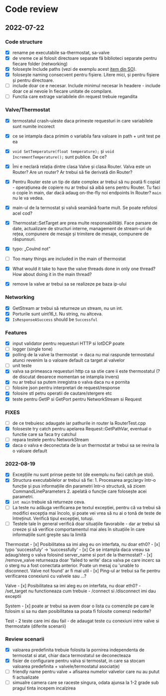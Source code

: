 # Code review

## 2022-07-22

### Code structure

- [x] rename pe executabile sa-thermostat, sa-valve
- [x] de vreme ce ai folosit directoare separate fă biblioteci separate pentru fiecare folder (networking)
- [x] folosește Include paths (vezi de exemplu acest [item din SO](https://stackoverflow.com/questions/13703647/how-to-properly-add-include-directories-with-cmake)).
- [x] folosește naming consecvent pentru fișiere. Litere mici, și pentru fișiere și pentru directoare.
- [ ] include doar ce e necesar. Include minimul necesar în headere - include doar ce ai nevoie în fiecare unitate de compilare.
- [ ] Functia care extrage variabilele din request trebuie regandita

### Valve/Thermostat

- [x] termostatul crash-uieste daca primeste requesturi in care variabilele sunt numite incorect
- [x] ce se intampla daca primim o variabila fara valoare in path + unit test pe ea
- [x] `void SetTemperature(float temperature);` și `void IncrementTemperature();` sunt publice. De ce?
- [x] Îmi e neclară relația dintre clasa Valve și clasa Router. Valva este un Router? Are un router? Ar trebui să fie derivată din Router?
- [x] Pentru Router este un tip de date complex ar trebui să nu poată fi copiat - operațiunea de copiere nu ar trebui să aibă sens pentru Router. Tu faci o copie în main, dar dacă adaug on-the-fly noi endpoints în Router? `main` nu le va vedea.
- [x] main-ul de la termostat și valvă seamănă foarte mult. Se poate refolosi acel cod?
- [x] Thermostat::SetTarget are prea multe responsabilități. Face parsare de date, actualizare de structuri interne, management de stream-uri de rețea, compunere de mesaje și trimitere de mesaje, compunere de răspunsuri.
- [x] typo: „Coulnd not”
- [ ] Too many things are included in the main of thermostat
- [x] What would it take to have the valve threads done in only one thread? How about doing it in the main thread?
- [x] remove la valve ar trebui sa se realizeze pe baza ip-ului


### Networking

- [x] GetStream ar trebui să returneze un stream, nu un int.
- [x] Porturile sunt uint16_t. Nu string, nu altceva.
- [x] `IsResponseASuccess` should be `Successful`

### Features

- [x] input validator pentru requesturi HTTP si IotDCP poate
- [ ] logger (single tone)
- [x] polling de la valve la thermostat -> daca nu mai raspunde termostatul atunci revenim la o valoare default ca target al valvelor
- [ ] unit teste
- [x] valva sa primeasca requesturi http ca sa stie care ii este thermostatul (? de discutat deoarece momentan se intampla invers)
- [x] nu ar trebui sa putem inregistra o valva daca nu e pornita
- [ ] folosire json pentru interpretari de request/response
- [x] folosire stl petru operatii de cautare/stergere etc
- [x] teste pentru GetIP si GetPort pentru NetworkStream si Request

### FIXES

- [ ] de ce trebuiesc adaugate iar pathurile in router la RouterTest.cpp
- [x] foloseste try catch pentru apelarea Request::GetPathVar, eventual o functie care sa faca try catchul
- [ ] repara testele pentru NetworkStream
- [x] daca o valva e deconectata de la un thermostat ar trebui sa se revina la o valoare default

### 2022-08-19
- [x] Excepțiile nu sunt prinse peste tot (de exemplu nu faci catch pe stoi).
- [x] Structura executabilelor ar trebui să fie: 1. Procesarea argc/argv într-o funcție și pus informațiile din parametri într-o structură, să zicem CommandLineParameters 2. apelată o funcție care folosește acei parametri.
- [x] `int main` trebuie să returneze ceva.
- [ ] La teste nu adăuga verificarea pe textul excepției, pentru că va trebui să modifici excepția mai încolo, și poate vei vrea să nu ai o tonă de teste de întreținut. Verifică tipul excepției, totuși.
- [ ] Testele tale în general verifică doar situațiile favorabile - dar ar trebui să creeze și să verifice comportamentul mai ales în situațiile în care informațiile sunt greșite sau la limită

Thermostat
    - [x] Posibilitatea sa imi aleg eu on interfata, nu doar eth0?
    - [x] typo 'successfuly' -> 'successfully'
    - [x] Ce se intampla daca vreau sa adaug/sterg o valva folosind server_name si port de la thermostat?
    - [x] /remove_valve returneaza doar 'failed to write'  daca valva pe care incerc sa o sterg nu a fost conectata anterior.
      Poate un mesaj cu 'unable to disconnect. Valve not found' ar fi mai util
    - [x] Ping-ul ar trebui sa fie pentru verificarea conexiunii cu valvele sau ...?

Valve
    - [x] Posibilitatea sa imi aleg eu on interfata, nu doar eth0?
    - /set_target nu functioneaza cum trebuie
    - /connect si /disconnect imi dau exceptii

System
    - [x] poate ar trebui sa avem doar o lista cu comenzile pe care le folosim si sa nu dam posibilitatea sa poata fi folosite comenzi nedorite?

Test
    - 2 teste care imi dau fail
    - de adaugat teste cu conexiuni intre valve si thermostate (diferite scenarii)


### Review scenarii

- [x] valoarea predefinita trebuie folosita la pornirea independenta de termostat si atat, chiar daca termostatul se deconecteaza
- [x] fisier de configurare pentru valva si termostat, in care sa stocam valoarea predefinita + valvele/termostatul asociat(e)
- [ ] friendly name pentru valve + afisarea numelor valvelor care nu au putut fi actualizate
- [ ] simualre camera care se raceste singura, odata ajunsa la 1-2 grade sub pragul tinta incepem incalzirea
